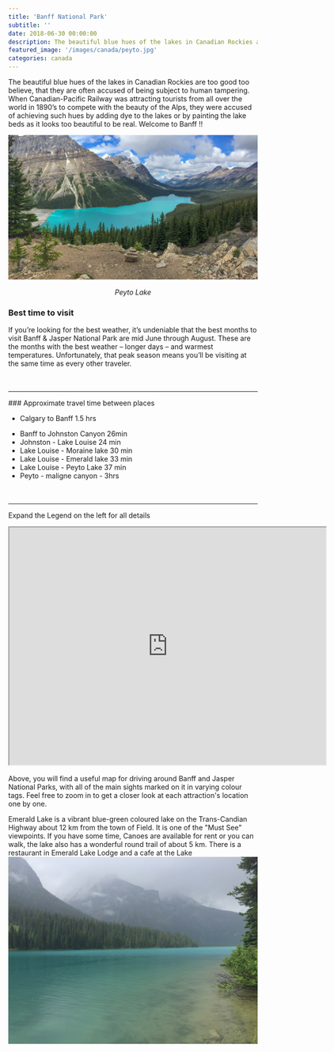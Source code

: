 ```yaml
---
title: 'Banff National Park'
subtitle: ''
date: 2018-06-30 00:00:00
description: The beautiful blue hues of the lakes in Canadian Rockies are too good too believe, that they are often accused of being subject to human tampering. When Canadian-Pacific Railway was attracting tourists from all over the world in 1890’s to compete with the beauty of the Alps, they were accused of achieving such hues by adding dye to the lakes or by painting the lake beds as it looks too beautiful to be real. Welcome to Banff !!
featured_image: '/images/canada/peyto.jpg'
categories: canada
---
```


The beautiful blue hues of the lakes in Canadian Rockies are too good too believe, that they are often accused of being subject to human tampering. When Canadian-Pacific Railway was attracting tourists from all over the world in 1890’s to compete with the beauty of the Alps, they were accused of achieving such hues by adding dye to the lakes or by painting the lake beds as it looks too beautiful to be real.
Welcome to Banff !!

![](/images/canada/peyto.jpg)
*<center class="image-caption">Peyto Lake</center>*

### Best time to visit
If you’re looking for the best weather, it’s undeniable that the best months to visit Banff & Jasper National Park are mid June through August. These are the months with the best weather – longer days – and warmest temperatures. Unfortunately, that peak season means you’ll be visiting at the same time as every other traveler.
<br><br><br>
<hr>
### Approximate travel time between places

* Calgary to Banff  1.5 hrs
- Banff to Johnston Canyon  26min
- Johnston - Lake Louise  24 min
- Lake Louise - Moraine lake 30 min
- Lake Louise - Emerald lake 33 min
- Lake Louise - Peyto Lake 37 min
- Peyto - maligne canyon - 3hrs
<br><br><br>
<hr>


Expand the Legend on the left for all details
<p class="responsive-iframe-container">
  <iframe class="responsive-iframe" src="https://www.google.com/maps/d/embed?mid=1unYNtzAFLw_WEP9Eh3HRHXd8KAswAlU-" width="640" height="480"></iframe>
</p>


Above, you will find a useful map for driving around Banff and Jasper National Parks, with all of the main sights marked on it in varying colour tags. Feel free to zoom in to get a closer look at each attraction's location one by one.


Emerald Lake is a vibrant blue-green coloured lake on the Trans-Candian Highway about 12 km from the town of Field. It is one of the "Must See" viewpoints. If you have some time, Canoes are available for rent or you can walk, the lake also has a wonderful round trail of about 5 km. There is a restaurant in Emerald Lake Lodge and a cafe at the Lake
![](/images/canada/IMG_8399.JPG)






